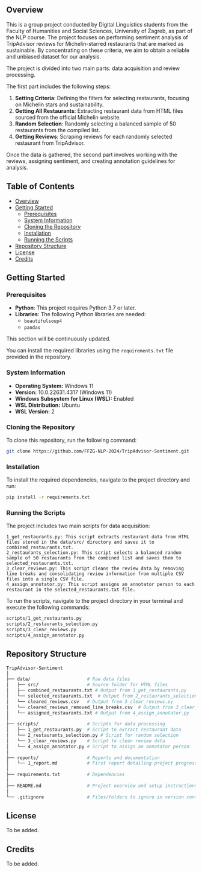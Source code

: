 ## Overview

This is a group project conducted by Digital Linguistics students from the Faculty of Humanities and Social Sciences, University of Zagreb, as part of the NLP course. The project focuses on performing sentiment analysis of TripAdvisor reviews for Michelin-starred restaurants that are marked as sustainable. By concentrating on these criteria, we aim to obtain a reliable and unbiased dataset for our analysis.

The project is divided into two main parts: data acquisition and review processing.

The first part includes the following steps:
1. **Setting Criteria**: Defining the filters for selecting restaurants, focusing on Michelin stars and sustainability.
2. **Getting All Restaurants**: Extracting restaurant data from HTML files sourced from the official Michelin website.
3. **Random Selection**: Randomly selecting a balanced sample of 50 restaurants from the compiled list.
4. **Getting Reviews**: Scraping reviews for each randomly selected restaurant from TripAdvisor.

Once the data is gathered, the second part involves working with the reviews, assigning sentiment, and creating annotation guidelines for analysis.

## Table of Contents
- [Overview](#overview)
- [Getting Started](#getting-started)
  - [Prerequisites](#prerequisites)
  - [System Information](#system-information)
  - [Cloning the Repository](#cloning-the-repository)
  - [Installation](#installation)
  - [Running the Scripts](#running-the-scripts)
- [Repository Structure](#repository-structure)
- [License](#license)
- [Credits](#credits)

## Getting Started

### Prerequisites
- **Python**: This project requires Python 3.7 or later.
- **Libraries**: The following Python libraries are needed:
  - `beautifulsoup4`
  - `pandas`

This section will be continuously updated.

You can install the required libraries using the `requirements.txt` file provided in the repository.

### System Information
- **Operating System:** Windows 11
- **Version:** 10.0.22631.4317 (Windows 11)
- **Windows Subsystem for Linux (WSL):** Enabled
- **WSL Distribution:** Ubuntu
- **WSL Version:** 2

### Cloning the Repository
To clone this repository, run the following command:

```bash
git clone https://github.com/FFZG-NLP-2024/TripAdvisor-Sentiment.git
```

### Installation
To install the required dependencies, navigate to the project directory and run:

```bash
pip install -r requirements.txt
```

### Running the Scripts

The project includes two main scripts for data acquisition:

    1_get_restaurants.py: This script extracts restaurant data from HTML files stored in the data/src/ directory and saves it to combined_restaurants.txt.
    2_restaurants_selection.py: This script selects a balanced random sample of 50 restaurants from the combined list and saves them to selected_restaurants.txt.
    3_clear_reviews.py: This script cleans the review data by removing line breaks and consolidating review information from multiple CSV files into a single CSV file.
    4_assign_annotator.py: This script assigns an annotator person to each restaurant in the selected_restaurants.txt file.

To run the scripts, navigate to the project directory in your terminal and execute the following commands:

```bash
scripts/1_get_restaurants.py
scripts/2_restaurants_selection.py
scripts/3_clear_reviews.py
scripts/4_assign_annotator.py
```

## Repository Structure

```bash
TripAdvisor-Sentiment
│
├── data/                     # Raw data files
│   ├── src/                  # Source folder for HTML files
│   ├── combined_restaurants.txt # Output from 1_get_restaurants.py
│   └── selected_restaurants.txt  # Output from 2_restaurants_selection.py
│   └── cleared_reviews.csv   # Output from 3_clear_reviews.py
│   └── cleared_reviews_removed_line_breaks.csv  # Output from 3_clear_reviews.py with removed line breaks
│   └── assigned_restaurants.txt # Output from 4_assign_annotator.py
│
├── scripts/                  # Scripts for data processing
│   ├── 1_get_restaurants.py  # Script to extract restaurant data
│   └── 2_restaurants_selection.py # Script for random selection
│   └── 3_clear_reviews.py    # Script to clean review data
│   └── 4_assign_annotator.py # Script to assign an annotator person
│
├── reports/                  # Reports and documentation
│   └── 1_report.md           # First report detailing project progress
│
├── requirements.txt          # Dependencies
│
├── README.md                 # Project overview and setup instructions
│
└── .gitignore                # Files/folders to ignore in version control
```

## License

To be added.

## Credits

To be added.
